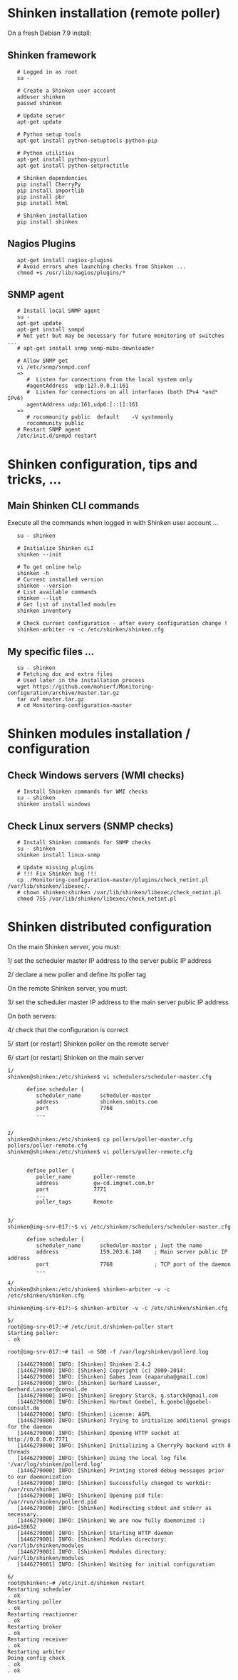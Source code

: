 # Shinken installation (remote poller)

On a fresh Debian 7.9 install:
## Shinken framework
```
   # Logged in as root
   su -

   # Create a Shinken user account
   adduser shinken
   passwd shinken

   # Update server
   apt-get update

   # Python setup tools
   apt-get install python-setuptools python-pip

   # Python utilities
   apt-get install python-pycurl
   apt-get install python-setproctitle

   # Shinken dependencies
   pip install CherryPy
   pip install importlib
   pip install pbr
   pip install html

   # Shinken installation
   pip install shinken
```

## Nagios Plugins
```
   apt-get install nagios-plugins
   # Avoid errors when launching checks from Shinken ...
   chmod +s /usr/lib/nagios/plugins/*
```

## SNMP agent
```
   # Install local SNMP agent
   su -
   apt-get update
   apt-get install snmpd
   # Not yet! but may be necessary for future monitoring of switches ...
   # apt-get install snmp snmp-mibs-downloader

   # Allow SNMP get
   vi /etc/snmp/snmpd.conf
   =>
      #  Listen for connections from the local system only
      #agentAddress  udp:127.0.0.1:161
      #  Listen for connections on all interfaces (both IPv4 *and* IPv6)
      agentAddress udp:161,udp6:[::1]:161
   =>
      # rocommunity public  default    -V systemonly
      rocommunity public
   # Restart SNMP agent
   /etc/init.d/snmpd restart
```

# Shinken configuration, tips and tricks, ...

## Main Shinken CLI commands
Execute all the commands when logged in with Shinken user account ...

```
   su - shinken

   # Initialize Shinken cLI
   shinken --init
```

```
   # To get online help
   shinken -h
   # Current installed version
   shinken --version
   # List available commands
   shinken --list
   # Get list of installed modules
   shinken inventory

   # Check current configuration - after every configuration change !
   shinken-arbiter -v -c /etc/shinken/shinken.cfg
```

## My specific files ...
```
   su - shinken
   # Fetching doc and extra files
   # Used later in the installation process
   wget https://github.com/mohierf/Monitoring-configuration/archive/master.tar.gz
   tar xvf master.tar.gz
   # cd Monitoring-configuration-master
```

# Shinken modules installation / configuration

## Check Windows servers (WMI checks)
```
   # Install Shinken commands for WMI checks
   su - shinken
   shinken install windows
```

## Check Linux servers (SNMP checks)
```
   # Install Shinken commands for SNMP checks
   su - shinken
   shinken install linux-snmp

   # Update missing plugins
   # !!! Fix Shinken bug !!!
   cp ./Monitoring-configuration-master/plugins/check_netint.pl /var/lib/shinken/libexec/.
   # chown shinken:shinken /var/lib/shinken/libexec/check_netint.pl
   chmod 755 /var/lib/shinken/libexec/check_netint.pl
```


# Shinken distributed configuration

On the main Shinken server, you must:

   1/ set the scheduler master IP address to the server public IP address

   2/ declare a new poller and define its poller tag

On the remote Shinken server, you must:

   3/ set the scheduler master IP address to the main server public IP address

On both servers:

   4/ check that the configuration is correct

   5/ start (or restart) Shinken poller on the remote server

   6/ start (or restart) Shinken on the main server

```
1/
shinken@shinken:/etc/shinken$ vi schedulers/scheduler-master.cfg

      define scheduler {
         scheduler_name      scheduler-master
         address             shinken.smbits.com
         port                7768
         ...


2/
shinken@shinken:/etc/shinken$ cp pollers/poller-master.cfg pollers/poller-remote.cfg
shinken@shinken:/etc/shinken$ vi pollers/poller-remote.cfg


      define poller {
         poller_name       poller-remote
         address           gw-cd.imgnet.com.br
         port              7771
         ...
         poller_tags       Remote


3/
shinken@img-srv-017:~$ vi /etc/shinken/schedulers/scheduler-master.cfg

      define scheduler {
         scheduler_name      scheduler-master ; Just the name
         address             159.203.6.140    ; Main server public IP address
         port                7768             ; TCP port of the daemon
         ...

4/
shinken@shinken:/etc/shinken$ shinken-arbiter -v -c /etc/shinken/shinken.cfg

shinken@img-srv-017:~$ shinken-arbiter -v -c /etc/shinken/shinken.cfg

5/
root@img-srv-017:~# /etc/init.d/shinken-poller start
Starting poller:
. ok

root@img-srv-017:~# tail -n 500 -f /var/log/shinken/pollerd.log

   [1446279000] INFO: [Shinken] Shinken 2.4.2
   [1446279000] INFO: [Shinken] Copyright (c) 2009-2014:
   [1446279000] INFO: [Shinken] Gabes Jean (naparuba@gmail.com)
   [1446279000] INFO: [Shinken] Gerhard Lausser, Gerhard.Lausser@consol.de
   [1446279000] INFO: [Shinken] Gregory Starck, g.starck@gmail.com
   [1446279000] INFO: [Shinken] Hartmut Goebel, h.goebel@goebel-consult.de
   [1446279000] INFO: [Shinken] License: AGPL
   [1446279000] INFO: [Shinken] Trying to initialize additional groups for the daemon
   [1446279000] INFO: [Shinken] Opening HTTP socket at http://0.0.0.0:7771
   [1446279000] INFO: [Shinken] Initializing a CherryPy backend with 8 threads
   [1446279000] INFO: [Shinken] Using the local log file '/var/log/shinken/pollerd.log'
   [1446279000] INFO: [Shinken] Printing stored debug messages prior to our daemonization
   [1446279000] INFO: [Shinken] Successfully changed to workdir: /var/run/shinken
   [1446279000] INFO: [Shinken] Opening pid file: /var/run/shinken/pollerd.pid
   [1446279000] INFO: [Shinken] Redirecting stdout and stderr as necessary..
   [1446279000] INFO: [Shinken] We are now fully daemonized :) pid=18652
   [1446279000] INFO: [Shinken] Starting HTTP daemon
   [1446279001] INFO: [Shinken] Modules directory: /var/lib/shinken/modules
   [1446279001] INFO: [Shinken] Modules directory: /var/lib/shinken/modules
   [1446279001] INFO: [Shinken] Waiting for initial configuration

6/
root@shinken:~# /etc/init.d/shinken restart
Restarting scheduler
. ok
Restarting poller
. ok
Restarting reactionner
. ok
Restarting broker
. ok
Restarting receiver
. ok
Restarting arbiter
Doing config check
. ok
. ok


```



